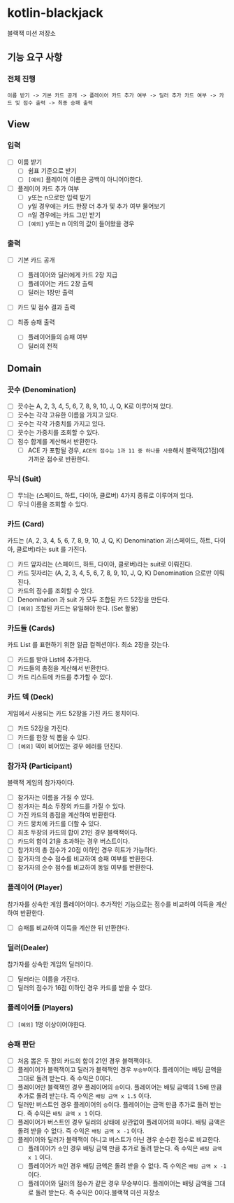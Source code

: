# kotlin-blackjack

블랙잭 미션 저장소

## 기능 요구 사항

### 전체 진행

`이름 받기 -> 기본 카드 공개 -> 플레이어 카드 추가 여부 -> 딜러 추가 카드 여부 -> 카드 및 점수 출력 -> 최종 승패 출력`

## View

### 입력

- [ ] 이름 받기
    - [ ] 쉼표 기준으로 받기
    - [ ] `[예외]` 플레이어 이름은 공백이 아니어야한다.

- [ ] 플레이어 카드 추가 여부
    - [ ] y또는 n으로만 입력 받기
    - [ ] y일 경우에는 카드 한장 더 추가 및 추가 여부 물어보기
    - [ ] n일 경우에는 카드 그만 받기
    - [ ] `[예외]` y또는 n 이외의 값이 들어왔을 경우

### 출력

- [ ] 기본 카드 공개
    - [ ] 플레이어와 딜러에게 카드 2장 지급
    - [ ] 플레이어는 카드 2장 출력
    - [ ] 딜러는 1장만 출력

- [ ] 카드 및 점수 결과 출력

- [ ] 최종 승패 출력
    - [ ] 플레이어들의 승패 여부
    - [ ] 딜러의 전적

## Domain

### 끗수 (Denomination)

- [ ] 끗수는 A, 2, 3, 4, 5, 6, 7, 8, 9, 10, J, Q, K로 이루어져 있다.
- [ ] 끗수는 각각 고유한 이름을 가지고 있다.
- [ ] 끗수는 각각 가중치를 가지고 있다.
- [ ] 끗수는 가중치를 조회할 수 있다.
- [ ] 점수 합계를 계산해서 반환한다.
    - [ ] ACE 가 포함될 경우, `ACE의 점수는 1과 11 중 하나를 사용`해서 블랙잭(21점)에 가까운 점수로 반환한다.

### 무늬 (Suit)

- [ ] 무늬는 (스페이드, 하트, 다이아, 클로버) 4가지 종류로 이루어져 있다.
- [ ] 무늬 이름을 조회할 수 있다.

### 카드 (Card)

카드는 (A, 2, 3, 4, 5, 6, 7, 8, 9, 10, J, Q, K) Denomination 과(스페이드, 하트, 다이아, 클로버)라는 suit 를 가진다.
- [ ] 카드 앞자리는 (스페이드, 하트, 다이아, 클로버)라는 suit로 이뤄진다.
- [ ] 카드 뒷자리는 (A, 2, 3, 4, 5, 6, 7, 8, 9, 10, J, Q, K) Denomination 으로만 이뤄진다.
- [ ] 카드의 점수를 조회할 수 있다.
- [ ] Denomination 과 suit 가 모두 조합된 카드 52장을 만든다.
- [ ] `[예외]` 조합된 카드는 유일해야 한다. (Set 활용)

### 카드들 (Cards)

카드 List 를 표현하기 위한 일급 컬렉션이다. 최소 2장을 갖는다.
- [ ] 카드를 받아 List에 추가한다.
- [ ] 카드들의 총점을 계산해서 반환한다.
- [ ] 카드 리스트에 카드를 추가할 수 있다.

### 카드 덱 (Deck)

게임에서 사용되는 카드 52장을 가진 카드 뭉치이다.
- [ ] 카드 52장을 가진다.
- [ ] 카드를 한장 씩 뽑을 수 있다.
- [ ] `[예외]` 덱이 비어있는 경우 에러를 던진다.

### 참가자 (Participant)

블랙잭 게임의 참가자이다.
- [ ] 참가자는 이름을 가질 수 있다.
- [ ] 참가자는 최소 두장의 카드를 가질 수 있다.
- [ ] 가진 카드의 총점을 계산하여 반환한다.
- [ ] 카드 뭉치에 카드를 더할 수 있다.
- [ ] 최초 두장의 카드의 합이 21인 경우 블랙잭이다.
- [ ] 카드의 합이 21을 초과하는 경우 버스트이다.
- [ ] 참가자의 총 점수가 20점 이하인 경우 히트가 가능하다.
- [ ] 참가자의 순수 점수를 비교하여 승패 여부를 반환한다.
- [ ] 참가자의 순수 점수를 비교하여 동일 여부를 반환한다.

### 플레이어 (Player)

참가자를 상속한 게임 플레이어이다. 추가적인 기능으로는 점수를 비교하여 이득을 계산하여 반환한다.
- [ ] 승패를 비교하여 이득을 계산한 뒤 반환한다.

### 딜러(Dealer)

참가자를 상속한 게임의 딜러이다.

- [ ] 딜러라는 이름을 가진다.
- [ ] 딜러의 점수가 16점 이하인 경우 카드를 받을 수 있다.

### 플레이어들 (Players)

- [ ] `[예외]` 1명 이상이어야한다.

### 승패 판단

- [ ] 처음 뽑은 두 장의 카드의 합이 21인 경우 블랙잭이다.
- [ ] 플레이어가 블랙잭이고 딜러가 블랙잭인 경우 `무승부`이다. 플레이어는 배팅 금액을 그대로 돌려 받는다. 즉 수익은 0이다.
- [ ] 플레이어만 블랙잭인 경우 플레이어의 `승`이다. 플레이어는 배팅 금액의 1.5배 만큼 추가로 돌려 받는다. 즉 수익은 `배팅 금액 x 1.5` 이다.
- [ ] 딜러만 버스트인 경우 플레이어의 `승`이다. 플레이어는 금액 만큼 추가로 돌려 받는다. 즉 수익은 `배팅 금액 x 1` 이다.
- [ ] 플레이어가 버스트인 경우 딜러의 상태에 상관없이 플레이어의 `패`이다. 배팅 금액은 돌려 받을 수 없다. 즉 수익은 `배팅 금액 x -1` 이다.
- [ ] 플레이어와 딜러가 블랙잭이 아니고 버스트가 아닌 경우 순수한 점수로 비교한다.
    - [ ] 플레이어가 `승`인 경우 배팅 금액 만큼 추가로 돌려 받는다. 즉 수익은 `배팅 금액 x 1` 이다.
    - [ ] 플레이어가 `패`인 경우 배팅 금액은 돌려 받을 수 없다. 즉 수익은 `배팅 금액 x -1` 이다.
    - [ ] 플레이어와 딜러의 점수가 같은 경우 무승부이다. 플레이어는 배팅 금액을 그대로 돌려 받는다. 즉 수익은 0이다.블랙잭 미션 저장소

